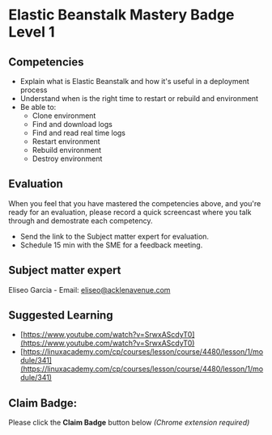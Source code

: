# Elastic Beanstalk Mastery Badge Level 1

## Competencies

 - Explain what is Elastic Beanstalk and how it's useful in a deployment process
 - Understand when is the right time to restart or rebuild and environment
 - Be able to:
	- Clone environment
	- Find and download logs
	- Find and read real time logs
	- Restart environment
	- Rebuild environment
	- Destroy environment

## Evaluation

When you feel that you have mastered the competencies above, and you're ready for an evaluation, please record a quick screencast where you talk through and demostrate each competency.
- Send the link to the Subject matter expert for evaluation.
- Schedule 15 min with the SME for a feedback meeting.

## Subject matter expert
Eliseo Garcia - Email: eliseo@acklenavenue.com

## Suggested Learning

 - [https://www.youtube.com/watch?v=SrwxAScdyT0](https://www.youtube.com/watch?v=SrwxAScdyT0)
 - [https://linuxacademy.com/cp/courses/lesson/course/4480/lesson/1/module/341](https://linuxacademy.com/cp/courses/lesson/course/4480/lesson/1/module/341)

## Claim Badge:
Please click the **Claim Badge** button below *(Chrome extension required)*
